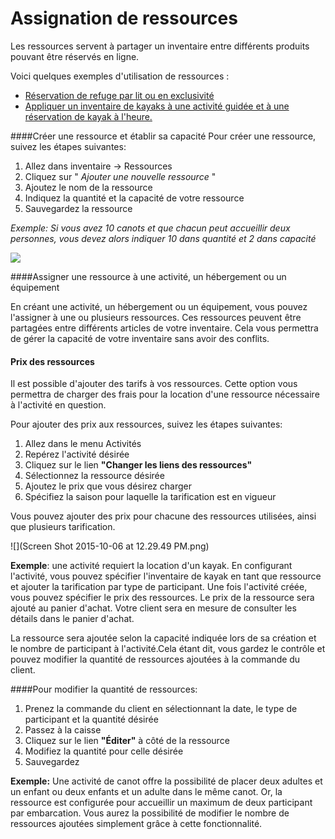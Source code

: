 # Assignation de ressources

Les ressources servent à partager un inventaire entre différents produits pouvant être réservés en ligne.

Voici quelques exemples d'utilisation de ressources : 

* [Réservation de refuge par lit ou en exclusivité](reservation_de_refuge_par_lit_ou_en_exclusivite.md)
* [Appliquer un inventaire de kayaks à une activité guidée et à une réservation de kayak à l'heure. ](appliquer_un_inventaire_de_kayak_a_une_activite_guide.md)


####Créer une ressource et établir sa capacité
Pour créer une ressource, suivez les étapes suivantes:
1. Allez dans inventaire -> Ressources
2. Cliquez sur " *Ajouter une nouvelle ressource* "
3. Ajoutez le nom de la ressource
4. Indiquez la quantité et la capacité de votre ressource
5. Sauvegardez la ressource

*Exemple: Si vous avez 10 canots et que chacun peut accueillir deux personnes, vous devez alors indiquer 10 dans quantité et 2 dans capacité*

![](https://api.monosnap.com/rpc/file/download?id=aI8Z29hRdBsDJWAz0bZ0g2iXMX6IkW)

####Assigner une ressource à une activité, un hébergement ou un équipement

En créant une activité, un hébergement ou un équipement, vous pouvez l'assigner à une ou plusieurs ressources. Ces ressources peuvent être partagées entre différents articles de votre inventaire. Cela vous permettra de gérer la capacité de votre inventaire sans avoir des conflits.



#### Prix des ressources



Il est possible d'ajouter des tarifs à vos ressources. Cette option vous permettra de charger des frais pour la location d'une ressource nécessaire à l'activité en question.

Pour ajouter des prix aux ressources, suivez les étapes suivantes:

1. Allez dans le menu Activités
2. Repérez l'activité désirée
3. Cliquez sur le lien **"Changer les liens des ressources"**
4. Sélectionnez la ressource désirée
5. Ajoutez le prix que vous désirez charger
6. Spécifiez la saison pour laquelle la tarification est en vigueur

Vous pouvez ajouter des prix pour chacune des ressources utilisées, ainsi que plusieurs tarification. 




![](Screen Shot 2015-10-06 at 12.29.49 PM.png)

**Exemple**: une activité requiert la location d'un kayak. En configurant l'activité, vous pouvez spécifier l'inventaire de kayak en tant que ressource et ajouter la tarification par type de participant.
Une fois l'activité créée, vous pouvez spécifier le prix des ressources. Le prix de la ressource sera ajouté au panier d'achat. Votre client sera en mesure de consulter les détails dans le panier d'achat.

La ressource sera ajoutée selon la capacité indiquée lors de sa création et le nombre de participant à l'activité.Cela étant dit, vous gardez le contrôle et pouvez modifier la quantité de ressources ajoutées à la commande du client.

####Pour modifier la quantité de ressources:

1. Prenez la commande du client en sélectionnant la date, le type de participant et la quantité désirée
2. Passez à la caisse
3. Cliquez sur le lien **"Éditer"** à côté de la ressource
4. Modifiez la quantité pour celle désirée
5. Sauvegardez


**Exemple:** Une activité de canot offre la possibilité de placer deux adultes et un enfant ou deux enfants et un adulte dans le même canot. Or, la ressource est configurée pour accueillir un maximum de deux participant par embarcation. Vous aurez la possibilité de modifier le nombre de ressources ajoutées simplement grâce à cette fonctionnalité.

